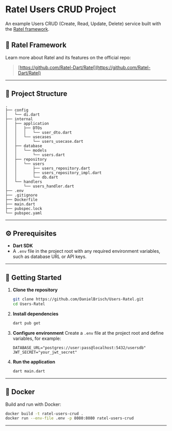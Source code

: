 # Ratel Users CRUD Project

An example Users CRUD (Create, Read, Update, Delete) service built with the [Ratel framework](https://ratel-dart.github.io/Documentation/).

## 🔗 Ratel Framework

Learn more about Ratel and its features on the official repo:

> [https://github.com/Ratel-Dart/Ratel](https://github.com/Ratel-Dart/Ratel)

---

## 📁 Project Structure

```text
.
├── config
│   └── di.dart
├── internal
│   ├── application
│   │   ├── DTOs
│   │   │   └── user_dto.dart
│   │   └── usecases
│   │       └── users_usecase.dart
│   ├── database
│   │   └── models
│   │       └── users.dart
│   ├── repository
│   │   └── users
│   │       ├── users_repository.dart
│   │       ├── users_repository_impl.dart
│   │       └── db.dart
│   └── handlers
│       └── users_handler.dart
├── .env
├── .gitignore
├── Dockerfile
├── main.dart
├── pubspec.lock
└── pubspec.yaml
```

---

## ⚙️ Prerequisites

* **Dart SDK**
* A `.env` file in the project root with any required environment variables, such as database URL or API keys.

---

## 🚀 Getting Started

1. **Clone the repository**

   ```bash
   git clone https://github.com/DanielBrisch/Users-Ratel.git
   cd Users-Ratel
   ```

2. **Install dependencies**

   ```bash
   dart pub get
   ```

3. **Configure environment**
   Create a `.env` file at the project root and define variables, for example:

   ```dotenv
   DATABASE_URL="postgres://user:pass@localhost:5432/usersdb"
   JWT_SECRET="your_jwt_secret"
   ```

4. **Run the application**

   ```bash
   dart main.dart
   ```

---

## 🐳 Docker

Build and run with Docker:

```bash
docker build -t ratel-users-crud .
docker run --env-file .env -p 8080:8080 ratel-users-crud
```

---